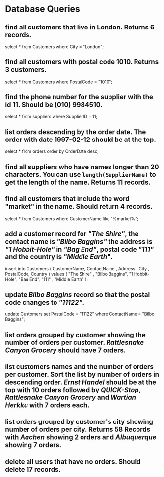 # Database Queries

## find all customers that live in London. Returns 6 records.
select * from Customers where City = "London";

## find all customers with postal code 1010. Returns 3 customers.
select * from Customers where PostalCode = "1010";

## find the phone number for the supplier with the id 11. Should be (010) 9984510.
select * from suppliers where SupplierID = 11;

## list orders descending by the order date. The order with date 1997-02-12 should be at the top.
select * from orders order by OrderDate desc;

## find all suppliers who have names longer than 20 characters. You can use `length(SupplierName)` to get the length of the name. Returns 11 records.

## find all customers that include the word "market" in the name. Should return 4 records.
select * from Customers where CustomerName like "%market%";

## add a customer record for _"The Shire"_, the contact name is _"Bilbo Baggins"_ the address is _"1 Hobbit-Hole"_ in _"Bag End"_, postal code _"111"_ and the country is _"Middle Earth"_.
insert into Customers (
	CustomerName, ContactName    , Address        , City     , PostalCode, Country
)
values (
	"The Shire" , "Bilbo Baggins", "1 Hobbit-Hole", "Bag End", "111"     , "Middle Earth"
);

## update _Bilbo Baggins_ record so that the postal code changes to _"11122"_.
update Customers set PostalCode = "11122" where ContactName = "Bilbo Baggins";

## list orders grouped by customer showing the number of orders per customer. _Rattlesnake Canyon Grocery_ should have 7 orders.

## list customers names and the number of orders per customer. Sort the list by number of orders in descending order. _Ernst Handel_ should be at the top with 10 orders followed by _QUICK-Stop_, _Rattlesnake Canyon Grocery_ and _Wartian Herkku_ with 7 orders each.

## list orders grouped by customer's city showing number of orders per city. Returns 58 Records with _Aachen_ showing 2 orders and _Albuquerque_ showing 7 orders.

## delete all users that have no orders. Should delete 17 records.

